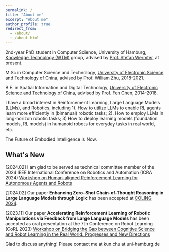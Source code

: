 ```yaml
---
permalink: /
title: "About me"
excerpt: "About me"
author_profile: true
redirect_from: 
  - /about/
  - /about.html
---
```

2nd-year PhD student in Computer Science, University of Hamburg, [Knowledge Technology (WTM)](https://www.inf.uni-hamburg.de/en/inst/ab/wtm.html) group, advised by [Prof. Stefan Wermter](https://www.inf.uni-hamburg.de/en/inst/ab/wtm/people/wermter.html), at present.

M.Sc in Computer Science and Technology, [University of Electronic Science and Technology of China](https://en.uestc.edu.cn/), advised by [Prof. William Zhu](https://scholar.google.com/citations?hl=zh-CN&user=GIwXoWAAAAAJ), 2018-2021.

B.E. in Spatial Information and Digital Technology, [University of Electronic Science and Technology of China](https://en.uestc.edu.cn/), advised by [Prof. Fen Chen](https://scholar.google.com/citations?hl=zh-CN&user=U0VZ1IkAAAAJ), 2014-2018.

I have a broad interest in Reinforcement Learning, Large Language Models (LLMs), and Robotics, including 1). How to utilize LLMs to enable RL agents learn more efficiently in (bimanual) robotic tasks; 2). How to employ LLMs in long-horizon robotic tasks; 3) How to deploy learning models (foundation models, RL models) in humanoid robots for everyday tasks in real world, etc.

The Future of Embodied Intelligence is Now.

## What's New

[2024.02] I am glad to be served as technical committee member of the 2024 IEEE International Conference on
Robotics and Automation (ICRA 2024) [Workshop on Human-aligned Reinforcement Learning for Autonomous Agents and Robots](https://harlworkshop.github.io/index.html)

[2024.02] Our paper **Enhancing Zero-Shot Chain-of-Thought Reasoning in Large Language Models through Logic** has been accepted at [COLING 2024](https://lrec-coling-2024.org/).

[2023.11] Our paper **Accelerating Reinforcement Learning of Robotic Manipulations via Feedback from Large Language Models** has been accepted as oral presentation at the 7th Conference on Robot Learning (CoRL 2023) [Workshop on Bridging the Gap between Cognitive Science and Robot Learning in the Real World: Progresses and New Directions](https://yantianzha.github.io/crl.github.io/)

<!-- I mainly engaged in Deep Reinforcement Learning (RL) and Transfer/Lifelong RL during my master’s study. Recently, our manuscript about Lifelong RL is accepted by the 2021 IEEE International Conference on Systems, Man, and Cybernetics (SMC). Currently, I am engaged in the theoretical research for non-model-based, data-driven adaptive optimal control design, which is based on RL theory and ADP. Compared to traditional control methods, learning-based control methods have been attracted extensive attention and can be widely used in practical applications such as robotics and unmanned vehicles. -->
 
<!-- During my studying periods, I have proficiency in programming (Python, Matlab, and C/C++) and Deep Learning frameworks (PyTorch). I reproduced several Deep RL algorithms with PyTorch and Clustering algorithms with Python/Matlab. While practice is driven by theory, I believe problems in practical applications, such as robotics, and unmanned driving, will promote the vigorous development of theory. -->

<!-- My future research plan is mainly about Reinforcement/Robot Learning in the real world, which is challenging and forward-looking. Briefly speaking, how to effectively utilize the previous knowledge when solving new tasks is the main/eternal topic in these fields. As we all know, Deep RL combines DL’s perception ability with the decision-making ability of RL, which is closer to the way of human thinking. Despite the great success of Deep RL, there are still some challenges in the development of RL in the real world, like unavailable reward functions, exploration-exploitation trade-off, unbearable sample complexity, sim-to-real gap, dynamic environments, and so on. At present, the study about that is immature but promising. In addition, with the deepening of research, how to introduce technologies/theories in Machine Learning (like Deep Neural Networks, Computer Vision, Natural Language Processing, Imitation/Representation/Curriculum Learning) to solve Robotic problems in reality, including Grasping/Manipulation/Path planning, etc., is an extremely enlightening perspective. In addition, how to further study RL from the perspective of neuroscience is an inevitable way in the future. -->

Glad to discuss anything! Please contact me at kun.chu at uni-hamburg.de